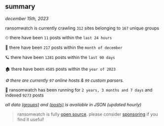 
## summary
_december 15th, 2023_

ransomwatch is currently crawling `312` sites belonging to `167` unique groups

⏲ there have been `11` posts within the `last 24 hours`

🦈 there have been `217` posts within the `month of december`

🪐 there have been `1281` posts within the `last 90 days`

🏚 there have been `4585` posts within the `year of 2023`

_⚙️ there are currently `97` online hosts & `99` custom parsers._

🦕 ransomwatch has been running for `2 years, 3 months and 7 days` and indexed `9273` posts

_all data  [(groups)](http://ransomwhat.telemetry.ltd/groups) and [(posts)](http://ransomwhat.telemetry.ltd/posts) is available in JSON (updated hourly)_

> ransomwatch is fully [open source](https://github.com/joshhighet/ransomwatch#ransomwatch--). please consider [sponsoring](https://github.com/sponsors/joshhighet) if you find it useful!
